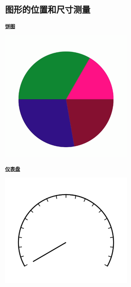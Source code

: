 # 图形的位置和尺寸测量

### [饼图](src/main/java/com/zxj/path/custom/PieView.kt)
<img src="./resources/shape_and_measure_pie.gif" style="width: 400px;" />


### [仪表盘](src/main/java/com/zxj/path/custom/DashboardView.kt)
<img src="./resources/shape_and_measure_dashboard.gif" style="width: 400px;" />

